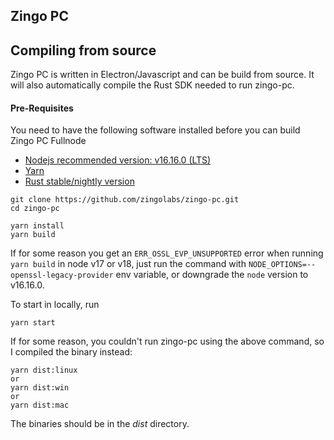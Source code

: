 ## Zingo PC

## Compiling from source
Zingo PC is written in Electron/Javascript and can be build from source. It will also automatically compile the Rust SDK needed to run zingo-pc.

#### Pre-Requisites
You need to have the following software installed before you can build Zingo PC Fullnode

* [Nodejs recommended version: v16.16.0 (LTS) ](https://nodejs.org/en/blog/release/v16.16.0)
* [Yarn](https://yarnpkg.com)
* [Rust stable/nightly version](https://www.rust-lang.org/tools/install)

```
git clone https://github.com/zingolabs/zingo-pc.git
cd zingo-pc

yarn install
yarn build
```

If for some reason you get an `ERR_OSSL_EVP_UNSUPPORTED` error when running `yarn build` in node v17 or v18, just run the command with `NODE_OPTIONS=--openssl-legacy-provider` env variable, or downgrade the `node` version to v16.16.0.

To start in locally, run
```
yarn start
```

If for some reason, you couldn't run zingo-pc using the above command, so I compiled the binary instead:
```
yarn dist:linux
or
yarn dist:win
or
yarn dist:mac
```

The binaries should be in the *dist* directory.
